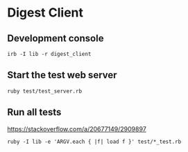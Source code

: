 # Digest Client

## Development console

```
irb -I lib -r digest_client
```

## Start the test web server

```
ruby test/test_server.rb
```

## Run all tests

https://stackoverflow.com/a/20677149/2909897

```
ruby -I lib -e 'ARGV.each { |f| load f }' test/*_test.rb
```